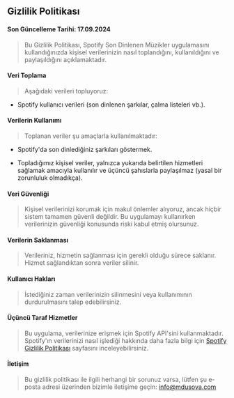 ## Gizlilik Politikası

#### Son Güncelleme Tarihi: 17.09.2024

> Bu Gizlilik Politikası, Spotify Son Dinlenen Müzikler uygulamasını kullandığınızda kişisel verilerinizin nasıl toplandığını, kullanıldığını ve paylaşıldığını açıklamaktadır.

#### Veri Toplama
> Aşağıdaki verileri topluyoruz:

+ Spotify kullanıcı verileri (son dinlenen şarkılar, çalma listeleri vb.).

#### Verilerin Kullanımı
> Toplanan veriler şu amaçlarla kullanılmaktadır:

+ Spotify'da son dinlediğiniz şarkıları göstermek.

+ Topladığımız kişisel veriler, yalnızca yukarıda belirtilen hizmetleri sağlamak amacıyla kullanılır ve üçüncü şahıslarla paylaşılmaz (yasal bir zorunluluk olmadıkça).

#### Veri Güvenliği
> Kişisel verilerinizi korumak için makul önlemler alıyoruz, ancak hiçbir sistem tamamen güvenli değildir. Bu uygulamayı kullanırken verilerinizin güvenliği konusunda riski kabul etmiş olursunuz.

#### Verilerin Saklanması
> Verileriniz, hizmetin sağlanması için gerekli olduğu sürece saklanır. Hizmet sağlandıktan sonra veriler silinir.

#### Kullanıcı Hakları
> İstediğiniz zaman verilerinizin silinmesini veya kullanımının durdurulmasını talep edebilirsiniz.

#### Üçüncü Taraf Hizmetler
> Bu uygulama, verilerinize erişmek için Spotify API'sini kullanmaktadır. Spotify'ın verilerinizi nasıl işlediği hakkında daha fazla bilgi için [Spotify Gizlilik Politikası](https://www.spotify.com/tr/legal/privacy-policy/) sayfasını inceleyebilirsiniz.

#### İletişim
> Bu gizlilik politikası ile ilgili herhangi bir sorunuz varsa, lütfen şu e-posta adresi üzerinden bizimle iletişime geçin: [info@mdusova.com](mailto:info@mdusova.com)
